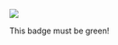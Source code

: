 ![](https://github.com/vash72/test-github-actions/workflows/Deploy/badge.svg)

This badge must be green!
